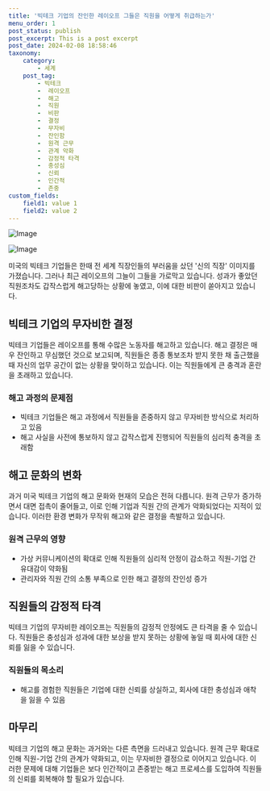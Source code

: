 ```yaml
---
title: '빅테크 기업의 잔인한 레이오프 그들은 직원을 어떻게 취급하는가'
menu_order: 1
post_status: publish
post_excerpt: This is a post excerpt
post_date: 2024-02-08 18:58:46
taxonomy:
    category:
        - 세계
    post_tag:
        - 빅테크
        -  레이오프
        -  해고
        -  직원
        -  비판
        -  결정
        -  무자비
        -  잔인함
        -  원격 근무
        -  관계 악화
        -  감정적 타격
        -  충성심
        -  신뢰
        -  인간적
        -  존중
custom_fields:
    field1: value 1
    field2: value 2
---
```


![Image](https://imgnews.pstatic.net/image/277/2024/02/08/0005378222_001_20240208160701296.jpg?type=w647)

![Image](https://imgnews.pstatic.net/image/277/2024/02/08/0005378222_002_20240208160701336.png?type=w647)

미국의 빅테크 기업들은 한때 전 세계 직장인들의 부러움을 샀던 '신의 직장' 이미지를 가졌습니다. 그러나 최근 레이오프의 그늘이 그들을 가로막고 있습니다. 성과가 좋았던 직원조차도 갑작스럽게 해고당하는 상황에 놓였고, 이에 대한 비판이 쏟아지고 있습니다.
## 빅테크 기업의 무자비한 결정
빅테크 기업들은 레이오프를 통해 수많은 노동자를 해고하고 있습니다. 해고 결정은 매우 잔인하고 무심했던 것으로 보고되며, 직원들은 종종 통보조차 받지 못한 채 출근했을 때 자신의 업무 공간이 없는 상황을 맞이하고 있습니다. 이는 직원들에게 큰 충격과 혼란을 초래하고 있습니다.
### 해고 과정의 문제점
- 빅테크 기업들은 해고 과정에서 직원들을 존중하지 않고 무자비한 방식으로 처리하고 있음
- 해고 사실을 사전에 통보하지 않고 갑작스럽게 진행되어 직원들의 심리적 충격을 초래함
## 해고 문화의 변화
과거 미국 빅테크 기업의 해고 문화와 현재의 모습은 전혀 다릅니다. 원격 근무가 증가하면서 대면 접촉이 줄어들고, 이로 인해 기업과 직원 간의 관계가 악화되었다는 지적이 있습니다. 이러한 환경 변화가 무작위 해고와 같은 결정을 촉발하고 있습니다.
### 원격 근무의 영향
- 가상 커뮤니케이션의 확대로 인해 직원들의 심리적 안정이 감소하고 직원-기업 간 유대감이 약화됨
- 관리자와 직원 간의 소통 부족으로 인한 해고 결정의 잔인성 증가
## 직원들의 감정적 타격
빅테크 기업의 무자비한 레이오프는 직원들의 감정적 안정에도 큰 타격을 줄 수 있습니다. 직원들은 충성심과 성과에 대한 보상을 받지 못하는 상황에 놓일 때 회사에 대한 신뢰를 잃을 수 있습니다.
### 직원들의 목소리
- 해고를 경험한 직원들은 기업에 대한 신뢰를 상실하고, 회사에 대한 충성심과 애착을 잃을 수 있음
## 마무리
빅테크 기업의 해고 문화는 과거와는 다른 측면을 드러내고 있습니다. 원격 근무 확대로 인해 직원-기업 간의 관계가 약화되고, 이는 무자비한 결정으로 이어지고 있습니다. 이러한 문제에 대해 기업들은 보다 인간적이고 존중받는 해고 프로세스를 도입하여 직원들의 신뢰를 회복해야 할 필요가 있습니다.
